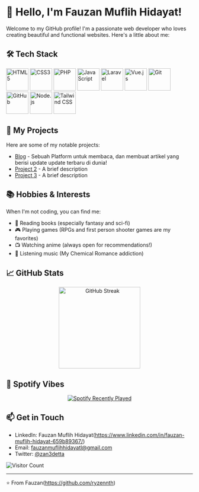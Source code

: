 # 👋 Hello, I'm Fauzan Muflih Hidayat!

Welcome to my GitHub profile! I'm a passionate web developer who loves creating beautiful and functional websites. Here's a little about me:

## 🛠️ Tech Stack
<div align="left">
  <img src="https://cdn.jsdelivr.net/gh/devicons/devicon/icons/html5/html5-original.svg" height="60" alt="HTML5" />
  <img src="https://cdn.jsdelivr.net/gh/devicons/devicon/icons/css3/css3-original.svg" height="60" alt="CSS3" />
  <img src="https://cdn.jsdelivr.net/gh/devicons/devicon/icons/php/php-original.svg" height="60" alt="PHP" />
  <img src="https://cdn.jsdelivr.net/gh/devicons/devicon/icons/javascript/javascript-original.svg" height="60" alt="JavaScript" />
  <img src="https://cdn.jsdelivr.net/gh/devicons/devicon/icons/laravel/laravel-original.svg" height="60" alt="Laravel" />
  <img src="https://cdn.jsdelivr.net/gh/devicons/devicon/icons/vuejs/vuejs-original.svg" height="60" alt="Vue.js" />
  <img src="https://cdn.jsdelivr.net/gh/devicons/devicon/icons/git/git-original.svg" height="60" alt="Git" />
  <img src="https://cdn.jsdelivr.net/gh/devicons/devicon/icons/github/github-original.svg" height="60" alt="GitHub" />
  <img src="https://cdn.jsdelivr.net/gh/devicons/devicon/icons/nodejs/nodejs-original.svg" height="60" alt="Node.js" />
  <img src="https://cdn.jsdelivr.net/gh/devicons/devicon/icons/tailwindcss/tailwindcss-original.svg" height="60" alt="Tailwind CSS" />
</div>

## 🎯 My Projects
Here are some of my notable projects:
- [Blog](https://github.com/ryzennth/laravel-oauth) - Sebuah Platform untuk membaca, dan membuat artikel yang berisi update update terbaru di dunia!
- [Project 2](link) - A brief description
- [Project 3](link) - A brief description

## 📚 Hobbies & Interests
When I'm not coding, you can find me:
- 📖 Reading books (especially fantasy and sci-fi)
- 🎮 Playing games (RPGs and first person shooter games are my favorites)
- 📺 Watching anime (always open for recommendations!)
- 🎵 Listening music (My Chemical Romance addiction)

## 📈 GitHub Stats

<div align="center">
  <img src="https://streak-stats.demolab.com?user=ryzennth&theme=tokyonight&hide_border=true" height="220" alt="GitHub Streak" />
</div>


## 🎵 Spotify Vibes

<div align="center">
  <a href="https://open.spotify.com/user/xmyth">
    <img src="https://spotify-recently-played-readme.vercel.app/api?user=31xnuvqkqyzczyach445reqrkuhe&count=1" alt="Spotify Recently Played" />
  </a>
</div>

## 📫 Get in Touch
- LinkedIn: Fauzan Muflih Hidayat(https://www.linkedin.com/in/fauzan-muflih-hidayat-659b89367/)
- Email: fauzanmuflihhidayatl@gmail.com
- Twitter: [@zan3detta](https://x.com/zan3detta)

![Visitor Count](https://visitor-badge.glitch.me/badge?page_id=yourusername.yourusername)

---

⭐️ From Fauzan(https://github.com/ryzennth)
